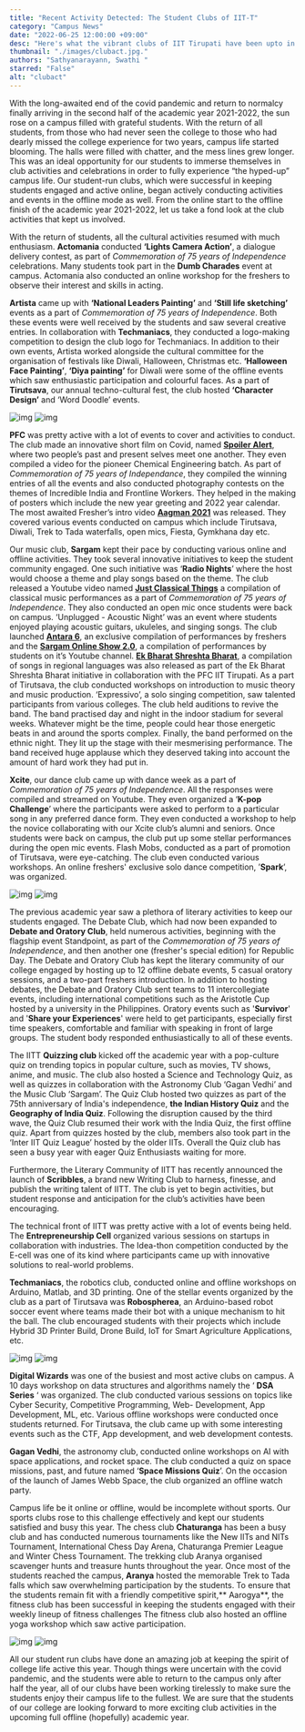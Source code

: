 ```yaml
--- 
title: "Recent Activity Detected: The Student Clubs of IIT-T"
category: "Campus News"
date: "2022-06-25 12:00:00 +09:00"
desc: "Here's what the vibrant clubs of IIT Tirupati have been upto in the last year!"
thumbnail: "./images/clubact.jpg." 
authors: "Sathyanarayann, Swathi "
starred: "False"
alt: "clubact"
---
```

With the long-awaited end of the covid pandemic and return to normalcy finally arriving in the second half of the academic year 2021-2022, the sun rose on a campus filled with grateful students. With the return of all students, from those who had never seen the college to those who had dearly missed the college experience for two years, campus life started blooming. The halls were filled with chatter, and the mess lines grew longer. This was an ideal opportunity for our students to immerse themselves in club activities and celebrations in order to fully experience “the hyped-up” campus life. Our student-run clubs, which were successful in keeping students engaged and active online, began actively conducting activities and events in the offline mode as well. From the online start to the offline finish of the academic year 2021-2022, let us take a fond look at the club activities that kept us involved. 

With the return of students, all the cultural activities resumed with much enthusiasm. **Actomania** conducted **‘Lights Camera Action’**, a dialogue delivery contest, as part of _Commemoration of 75 years of Independence_ celebrations. Many students took part in the **Dumb Charades** event at campus. Actomania also conducted an online workshop for the freshers to observe their interest and skills in acting. 

**Artista** came up with **‘National Leaders Painting’** and **‘Still life sketching’** events as a part of _Commemoration of 75 years of Independence_. Both these events were well received by the students and saw several creative entries. In collaboration with **Techmaniacs**, they conducted a logo-making competition to design the club logo for Techmaniacs. In addition to their own events, Artista worked alongside the cultural committee for the organisation of festivals like Diwali, Halloween, Christmas etc. **‘Halloween Face Painting’**, **‘Diya painting’** for Diwali were some of the offline events which saw enthusiastic participation and colourful faces. As a part of **Tirutsava**, our annual techno-cultural fest, the club hosted **‘Character Design’** and ‘Word Doodle’ events.

![img](./images/overview_of_club_activities/diya1.png)
![img](./images/overview_of_club_activities/diya2.png)

**PFC** was pretty active with a lot of events to cover and activities to conduct. The club made an innovative short film on Covid, named **[Spoiler Alert](https://www.youtube.com/watch?v=l1q7N2tetK4&ab_channel=PFCIITTirupati)**, where two people’s past and present selves meet one another. They even compiled a video for the pioneer Chemical Engineering batch. As part of _Commemoration of 75 years of Independance_, they compiled the winning entries of all the events and also conducted photography contests on the themes of Incredible India and Frontline Workers. They helped in the making of posters which include the new year greeting and 2022 year calendar. The most awaited Fresher’s intro video **[Aagman 2021](https://www.youtube.com/watch?v=npNp-UG5B-4&ab_channel=PFCIITTirupati)** was released. They covered various events conducted on campus which include Tirutsava, Diwali, Trek to Tada waterfalls, open mics, Fiesta, Gymkhana day etc.

Our music club, **Sargam** kept their pace by conducting various online and offline activities. They took several innovative initiatives to keep the student community engaged. One such initiative was ‘**Radio Nights**’ where the host would choose a theme and play songs based on the theme. The club released a Youtube video named **[Just Classical Things](https://www.youtube.com/watch?v=Z0AiitCWSrQ&ab_channel=SargamIITT)** a compilation of classical music performances as a part of _Commemoration of 75 years of Independence_. They also conducted an open mic once students were back on campus. ‘Unplugged -  Acoustic Night’ was an event where students enjoyed playing acoustic guitars, ukuleles, and singing songs. The club launched **[Antara 6](https://www.youtube.com/watch?v=A_AtjeF47zE&ab_channel=SargamIITT)**, an exclusive compilation of performances by freshers and the **[Sargam Online Show 2.0](https://www.youtube.com/watch?v=upACGAWHDMQ&ab_channel=SargamIITT)**, a compilation of performances by students on it’s Youtube channel. **[Ek Bharat Shreshta Bharat](https://www.youtube.com/watch?v=nvzxvSQcV98&ab_channel=SargamIITT)**, a compilation of songs in regional languages was also released as part of the Ek Bharat Shreshta Bharat initiative in collaboration with the PFC IIT Tirupati. As a part of Tirutsava, the club conducted workshops on introduction to music theory and music production. ‘Expressivo’, a solo singing competition, saw talented participants from various colleges. The club held auditions to revive the band. The band practised day and night in the indoor stadium for several weeks. Whatever might be the time, people could hear those energetic beats in and around the sports complex. Finally, the band performed on the ethnic night. They lit up the stage with their mesmerising performance. The band received huge applause which they deserved taking into account the amount of hard work they had put in.

**Xcite**, our dance club came up with dance week as a part of _Commemoration of 75 years of Independence_. All the responses were compiled and streamed on Youtube. They even organized a ‘**K-pop Challenge**’ where the participants were asked to perform to a particular song in any preferred dance form. They even conducted a workshop to help the novice collaborating with our Xcite club’s alumni and seniors. Once students were back on campus, the club put up some stellar performances during the open mic events. Flash Mobs, conducted as a part of promotion of Tirutsava, were eye-catching. The club even conducted various workshops. An online freshers' exclusive solo dance competition, ’**Spark**’, was organized. 

![img](./images/overview_of_club_activities/flashmob1.png)
![img](./images/overview_of_club_activities/flashmob2.png)

The previous academic year saw a plethora of literary activities to keep our students engaged. The Debate Club, which had now been expanded to **Debate and Oratory Club**, held numerous activities, beginning with the flagship event Standpoint, as part of the _Commemoration of 75 years of Independence_, and then another one (fresher's special edition) for Republic Day. The Debate and Oratory Club has kept the literary community of our college engaged by hosting up to 12 offline debate events, 5 casual oratory sessions, and a two-part freshers introduction. In addition to hosting debates, the Debate and Oratory Club sent teams to 11 intercollegiate events, including international competitions such as the Aristotle Cup hosted by a university in the Philippines. Oratory events such as '**Survivor**' and '**Share your Experiences**' were held to get participants, especially first time speakers, comfortable and familiar with speaking in front of large groups. The student body responded enthusiastically to all of these events.

The IITT **Quizzing club** kicked off the academic year with a pop-culture quiz on trending topics in popular culture, such as movies, TV shows, anime, and music. The club also hosted a Science and Technology Quiz, as well as quizzes in collaboration with the Astronomy Club ‘Gagan Vedhi’ and the Music Club ‘Sargam’. The Quiz Club hosted two quizzes as part of the 75th anniversary of India's independence, **the Indian History Quiz** and the **Geography of India Quiz**. Following the disruption caused by the third wave, the Quiz Club resumed their work with the India Quiz, the first offline quiz. Apart from quizzes hosted by the club, members also took part in the ‘Inter IIT Quiz League’ hosted by the older IITs. Overall the Quiz club has seen a busy year with eager Quiz Enthusiasts waiting for more.

Furthermore, the Literary Community of IITT has recently announced the launch of **Scribbles**, a brand new Writing Club to harness, finesse, and publish the writing talent of IITT. The club is yet to begin activities, but student response and anticipation for the club’s activities have been encouraging.

The technical front of IITT was pretty active with a lot of events being held. The **Entrepreneurship Cell** organized various sessions on startups in collaboration with industries. The Idea-thon competition conducted by the E-cell was one of its kind where participants came up with innovative solutions to real-world problems.

**Techmaniacs**, the robotics club, conducted online and offline workshops on Arduino, Matlab, and 3D printing. One of the stellar events organized by the club as a part of Tirutsava was **Robospherea**, an Arduino-based robot soccer event where teams made their bot with a unique mechanism to hit the ball. The club encouraged students with their projects which include Hybrid 3D Printer Build, Drone Build, IoT for Smart Agriculture Applications, etc. 

![img](./images/overview_of_club_activities/robo1.png)
![img](./images/overview_of_club_activities/robo2.png)

**Digital Wizards** was one of the busiest and most active clubs on campus.  A 10 days workshop on data structures and algorithms namely the ‘ **DSA Series** ‘ was organized. The club conducted various sessions on topics like Cyber Security, Competitive Programming, Web- Development, App Development, ML, etc. Various offline workshops were conducted once students returned. For Tirutsava, the club came up with some interesting events such as the CTF, App development, and web development contests. 

**Gagan Vedhi**, the astronomy club, conducted online workshops on AI with space applications, and rocket space. The club conducted a quiz on space missions, past, and future named ‘**Space Missions Quiz**’. On the occasion of the launch of James Webb Space, the club organized an offline watch party.

Campus life be it online or offline, would be incomplete without sports. Our sports clubs rose to this challenge effectively and kept our students satisfied and busy this year. The chess club **Chaturanga** has been a busy club and has conducted numerous tournaments like the New IITs and NITs Tournament, International Chess Day Arena, Chaturanga Premier League and Winter Chess Tournament. The trekking club Aranya organised scavenger hunts and treasure hunts throughout the year. Once most of the students reached the campus, **Aranya** hosted the memorable Trek to Tada falls which saw overwhelming participation by the students. To ensure that the students remain fit with a friendly competitive spirit,** Aarogya**, the fitness club has been successful in keeping the students engaged with their weekly lineup of fitness challenges The fitness club also hosted an offline yoga workshop which saw active participation.

![img](./images/overview_of_club_activities/sports1.png)
![img](./images/overview_of_club_activities/sports2.png)

All our student run clubs have done an amazing job at keeping the spirit of college life active this year. Though things were uncertain with the covid pandemic, and the students were able to return to the campus only after half the year, all of our clubs have been working tirelessly to make sure the students enjoy their campus life to the fullest. We are sure that the students of our college are looking forward to more exciting club activities in the upcoming full offline (hopefully) academic year. 
